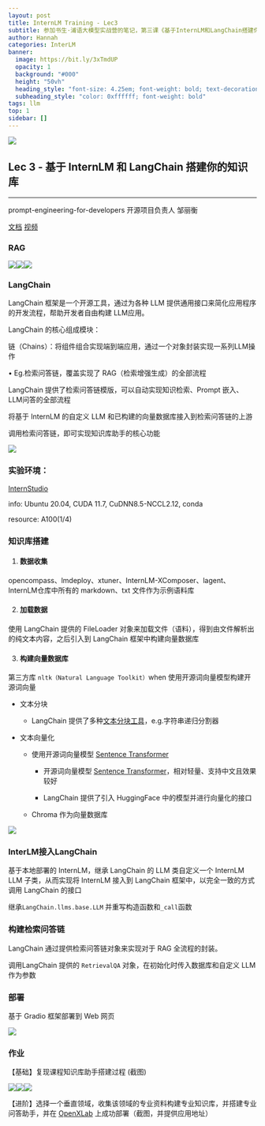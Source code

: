 ```yaml
---
layout: post
title: InternLM Training - Lec3
subtitle: 参加书生·浦语大模型实战营的笔记，第三课《基于InternLM和LangChain搭建你的知识库》
author: Hannah
categories: InterLM
banner:
  image: https://bit.ly/3xTmdUP
  opacity: 1
  background: "#000"
  height: "50vh" 
  heading_style: "font-size: 4.25em; font-weight: bold; text-decoration: none"
  subheading_style: "color: 0xffffff; font-weight: bold"
tags: llm
top: 1
sidebar: []
---
```

![](https://framerusercontent.com/images/ZMXHfyFcTURicVBX66x8mRea8.png)

## Lec 3 - 基于 InternLM 和 LangChain 搭建你的知识库

-----------------------------------

prompt-engineering-for-developers 开源项目负责人 邹丽衡

[文档](https://github.com/InternLM/tutorial/blob/main/langchain/readme.md) [视频](https://www.bilibili.com/video/BV1sT4y1p71V/)

### RAG

![](https://framerusercontent.com/images/bB4duYqCMovpSvQEOEU41FhqKqA.png)![](https://framerusercontent.com/images/tU2yWsDKETYCGJw6v9Ha8d0v24.png)![](https://framerusercontent.com/images/epr0X0lxH9JzggVvMNnUIBcWo.png)

### LangChain

LangChain 框架是一个开源工具，通过为各种 LLM 提供通用接口来简化应用程序的开发流程，帮助开发者自由构建 LLM应用。

LangChain 的核心组成模块：

链（Chains）：将组件组合实现端到端应用，通过一个对象封装实现一系列LLM操作

• Eg.检索问答链，覆盖实现了 RAG（检索增强生成）的全部流程

LangChain 提供了检索问答链模版，可以自动实现知识检索、Prompt 嵌入、LLM问答的全部流程

将基于 InternLM 的自定义 LLM 和已构建的向量数据库接入到检索问答链的上游

调用检索问答链，即可实现知识库助手的核心功能

![](https://framerusercontent.com/images/Ckcd6lDLGgJ6UwavYAX1q247Y.png)

### 实验环境：

[InternStudio](https://studio.intern-ai.org.cn/)

info: Ubuntu 20.04, CUDA 11.7, CuDNN8.5-NCCL2.12, conda

resource: A100(1/4)

### 知识库搭建

1.  #### 数据收集
    

opencompass、lmdeploy、xtuner、InternLM-XComposer、lagent、InternLM仓库中所有的 markdown、txt 文件作为示例语料库

2.  #### 加载数据
    

使用 LangChain 提供的 FileLoader 对象来加载文件（语料），得到由文件解析出的纯文本内容，之后引入到 LangChain 框架中构建向量数据库

3.  #### 构建向量数据库
    

第三方库 `nltk（Natural Language Toolkit）`when 使用开源词向量模型构建开源词向量

*   文本分块
    
    *   LangChain 提供了多种[文本分块工具](https://github.com/datawhalechina/prompt-engineering-for-developers/blob/9dbcb48416eb8af9ff9447388838521dc0f9acb0/content/LangChain%20Chat%20with%20Your%20Data/1.%E7%AE%80%E4%BB%8B%20Introduction.md)，e.g.字符串递归分割器
        
*   文本向量化
    
    *   使用开源词向量模型 [Sentence Transformer](https://huggingface.co/sentence-transformers/paraphrase-multilingual-MiniLM-L12-v2)
        
        *   开源词向量模型 [Sentence Transformer](https://huggingface.co/sentence-transformers/paraphrase-multilingual-MiniLM-L12-v2)，相对轻量、支持中文且效果较好
            
        *   LangChain 提供了引入 HuggingFace 中的模型并进行向量化的接口
            
    *   Chroma 作为向量数据库
        

![](https://framerusercontent.com/images/045u3gwaxTmf2CzQhIYEcAEGo0.png)

### InterLM接入LangChain

基于本地部署的 InternLM，继承 LangChain 的 LLM 类自定义一个 InternLM LLM 子类，从而实现将 InternLM 接入到 LangChain 框架中，以完全一致的方式调用 LangChain 的接口

继承`LangChain.llms.base.LLM` 并重写构造函数和`_call`函数

### 构建检索问答链

LangChain 通过提供检索问答链对象来实现对于 RAG 全流程的封装。

调用LangChain 提供的 `RetrievalQA` 对象，在初始化时传入数据库和自定义 LLM 作为参数

### 部署

基于 Gradio 框架部署到 Web 网页

![](https://framerusercontent.com/images/BDaY37CADd6RPDiYU1qmucYS7rk.png)

### 作业

【基础】复现课程知识库助手搭建过程 (截图)

![](https://framerusercontent.com/images/vUcqZcZLPvmMq9E9lCaaLCWCv0.png)![](https://framerusercontent.com/images/Fs404taFwZYNQPLriyFoz82Dsk.png)![](https://framerusercontent.com/images/hOgeyiNtnx02h9W3lbvYwIRvfXM.png)

【进阶】选择一个垂直领域，收集该领域的专业资料构建专业知识库，并搭建专业问答助手，并在 [OpenXLab](https://openxlab.org.cn/apps) 上成功部署（截图，并提供应用地址）